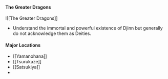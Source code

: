 
#### The Greater Dragons
![[The Greater Dragons]]


- Understand the immortal and powerful existence of Djinn but generally do not acknowledge them as Deities.

#### Major Locations
- [[Yamanohana]]
- [[Tsurukaze]]
- [[Satsukiya]]
- 

